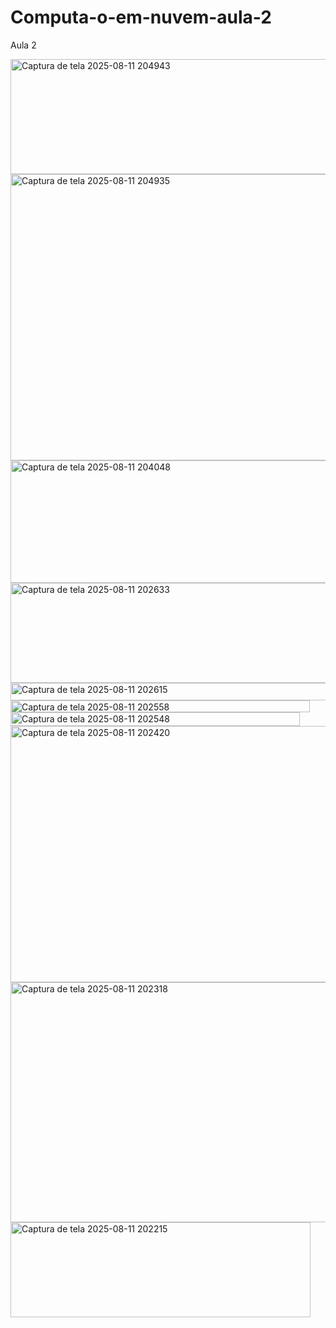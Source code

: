 # Computa-o-em-nuvem-aula-2
Aula 2 

<img width="619" height="184" alt="Captura de tela 2025-08-11 204943" src="https://github.com/user-attachments/assets/05c3bd8d-4ca8-4848-9d60-13e9b99e4880" />
<img width="965" height="458" alt="Captura de tela 2025-08-11 204935" src="https://github.com/user-attachments/assets/a36c62bc-cfe3-4a89-b06c-34f95a8971f8" />
<img width="861" height="196" alt="Captura de tela 2025-08-11 204048" src="https://github.com/user-attachments/assets/7dd0d244-ca6d-4598-88da-b98b741c5ccd" />
<img width="782" height="160" alt="Captura de tela 2025-08-11 202633" src="https://github.com/user-attachments/assets/7b10d9a7-cf38-46e0-9a9d-9e1678d35db6" />
<img width="590" height="28" alt="Captura de tela 2025-08-11 202615" src="https://github.com/user-attachments/assets/8305b0a7-5dce-4602-8fb6-15505639db0d" />
<img width="479" height="19" alt="Captura de tela 2025-08-11 202558" src="https://github.com/user-attachments/assets/2ac6e5eb-418b-4d90-876d-27d075706214" />
<img width="463" height="22" alt="Captura de tela 2025-08-11 202548" src="https://github.com/user-attachments/assets/1455759e-0044-4468-8544-112e8fc0bd36" />
<img width="968" height="410" alt="Captura de tela 2025-08-11 202420" src="https://github.com/user-attachments/assets/5737dcf2-71af-4036-af8d-a126cf9811e5" />
<img width="1061" height="384" alt="Captura de tela 2025-08-11 202318" src="https://github.com/user-attachments/assets/46fe1e08-ec8a-4a4a-aeab-bdab9831d79a" />
<img width="480" height="152" alt="Captura de tela 2025-08-11 202215" src="https://github.com/user-attachments/assets/209b37af-da31-42d5-8c31-57b6aaa750c4" />
